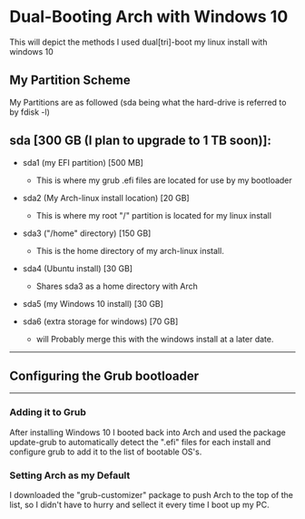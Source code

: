# Dual-Booting Arch with Windows 10

This will depict the methods I used dual[tri]-boot my linux install with windows 10

## My Partition Scheme

My Partitions are as followed (sda being what the hard-drive is referred to by fdisk -l)

sda [300 GB (I plan to upgrade to 1 TB soon)]:
---------------------------------------------------------------------------
- sda1 (my EFI partition) [500 MB]
    * This is where my grub .efi files are located for use by my bootloader

- sda2 (My Arch-linux install location) [20 GB]
    * This is where my root "/" partition is located for my linux install

- sda3 ("/home" directory) [150 GB]
    * This is the home directory of my arch-linux install.

- sda4 (Ubuntu install) [30 GB]
    * Shares sda3 as a home directory with Arch

- sda5 (my Windows 10 install) [30 GB]

- sda6 (extra storage for windows) [70 GB]
    * will Probably merge this with the windows install at a later date.
---------------------------------------------------------------------------
## Configuring the Grub bootloader
----------------------------------

### Adding it to Grub
After installing Windows 10 I booted back into Arch and used the package update-grub to automatically detect the ".efi" files for each install and configure grub to 
add it to the list of bootable OS's.  

### Setting Arch as my Default
I downloaded the "grub-customizer" package to push Arch to the top of the list, so I didn't have to hurry and sellect it every time I boot up my PC.
